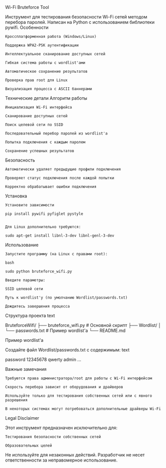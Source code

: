 Wi-Fi Bruteforce Tool

Инструмент для тестирования безопасности Wi-Fi сетей методом перебора паролей. Написан на Python с использованием библиотеки pywifi.
Особенности

    Кроссплатформенная работа (Windows/Linux)

    Поддержка WPA2-PSK аутентификации

    Интеллектуальное сканирование доступных сетей

    Гибкая система работы с wordlist'ами

    Автоматическое сохранение результатов

    Проверка прав root для Linux

    Визуализация процесса с ASCII баннерами

Технические детали
Алгоритм работы

    Инициализация Wi-Fi интерфейса

    Сканирование доступных сетей

    Поиск целевой сети по SSID

    Последовательный перебор паролей из wordlist'а

    Попытка подключения с каждым паролем

    Сохранение успешных результатов

Безопасность

    Автоматически удаляет предыдущие профили подключения

    Проверяет статус подключения после каждой попытки

    Корректно обрабатывает ошибки подключения

Установка

    Установите зависимости

    pip install pywifi pyfiglet pystyle
    

    Для Linux дополнительно требуются:

    sudo apt-get install libnl-3-dev libnl-genl-3-dev

Использование

    Запустите программу (на Linux с правами root):

    bash

    sudo python bruteforce_wifi.py

    Введите параметры:

    SSID целевой сети

    Путь к wordlist'у (по умолчанию Wordlist/passwords.txt)

    Дождитесь завершения процесса

Структура проекта
text

BruteforceWifi/
├── bruteforce_wifi.py      # Основной скрипт
├── Wordlist/
│   └── passwords.txt       # Пример wordlist'а
└── README.md

Пример wordlist'а

Создайте файл Wordlist/passwords.txt с содержимым:
text

password
12345678
qwerty
admin
...

Важные замечания

    Требуются права администратора/root для работы с Wi-Fi интерфейсом

    Скорость перебора зависит от оборудования и драйверов

    Используйте только для тестирования собственных сетей или с явного разрешения

    В некоторых системах могут потребоваться дополнительные драйверы Wi-Fi

Legal Disclaimer

Этот инструмент предназначен исключительно для:

    Тестирования безопасности собственных сетей

    Образовательных целей

Не используйте для незаконных действий. Разработчик не несет ответственности за неправомерное использование.
